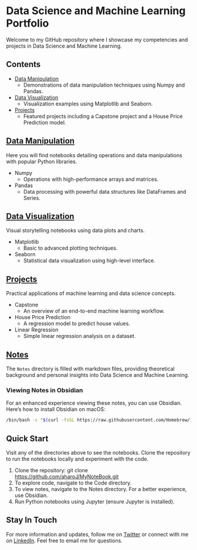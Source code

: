 # Data Science and Machine Learning Portfolio

Welcome to my GitHub repository where I showcase my competencies and projects in Data Science and Machine Learning.

## Contents

- [Data Manipulation](#data-manipulation)
  - Demonstrations of data manipulation techniques using Numpy and Pandas.
- [Data Visualization](#data-visualization)
  - Visualization examples using Matplotlib and Seaborn.
- [Projects](#projects)
  - Featured projects including a Capstone project and a House Price Prediction model.

## [Data Manipulation](https://github.com/aharoJ/MyNoteBook/tree/main/Data_Manipulation)

Here you will find notebooks detailing operations and data manipulations with popular Python libraries.

- Numpy
  - Operations with high-performance arrays and matrices.
- Pandas
  - Data processing with powerful data structures like DataFrames and Series.

## [Data Visualization](https://github.com/aharoJ/MyNoteBook/tree/main/Data_Visualization)

Visual storytelling notebooks using data plots and charts.

- Matplotlib
  - Basic to advanced plotting techniques.
- Seaborn
  - Statistical data visualization using high-level interface.

## [Projects](https://github.com/aharoJ/MyNoteBook/tree/main/Projects)

Practical applications of machine learning and data science concepts.

- Capstone
  - An overview of an end-to-end machine learning workflow.
- House Price Prediction
  - A regression model to predict house values.
- Linear Regression
  - Simple linear regression analysis on a dataset.

## [Notes](https://github.com/aharoJ/MyNoteBook/tree/main/Notes)

The `Notes` directory is filled with markdown files, providing theoretical background and personal insights into Data Science and Machine Learning.

### Viewing Notes in Obsidian
For an enhanced experience viewing these notes, you can use Obsidian. Here’s how to install Obsidian on macOS:

```sh
/bin/bash -c "$(curl -fsSL https://raw.githubusercontent.com/Homebrew/install/HEAD/install.sh)" && brew install --cask obsidian
```


## Quick Start

Visit any of the directories above to see the notebooks. Clone the repository to run the notebooks locally and experiment with the code.

1. Clone the repository: git clone https://github.com/aharoJ/MyNoteBook.git
2. To explore code, navigate to the Code directory.
3. To view notes, navigate to the Notes directory. For a better experience, use Obsidian.
4. Run Python notebooks using Jupyter (ensure Jupyter is installed).


## Stay In Touch

For more information and updates, follow me on [Twitter](https://www.twitter.com/aharoJ) or connect with me on [LinkedIn](https://www.linkedin.com/in/aharoJ/). Feel free to email me for questions.


